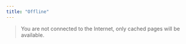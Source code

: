 ```yaml
---
title: "Offline"
---
```


> You are not connected to the Internet, only cached pages will be available.
 
